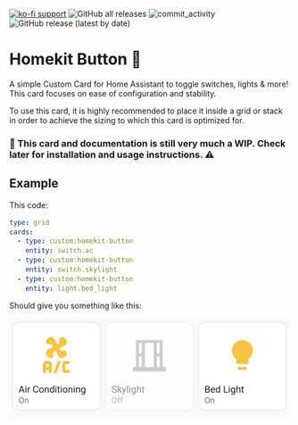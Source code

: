 [![ko-fi support](https://img.shields.io/badge/support-me-ff5e5b?style=flat-square&logo=ko-fi&label=Support%20My%20Work&logo=none)](https://ko-fi.com/flixlix)
![GitHub all releases](https://img.shields.io/github/downloads/flixlix/homekit-button/total?style=flat-square&label=Total%20Downloads)
![commit_activity](https://img.shields.io/github/commit-activity/y/flixlix/homekit-button?color=brightgreen&label=Commits&style=flat-square)
![GitHub release (latest by date)](https://img.shields.io/github/v/release/flixlix/homekit-button?style=flat-square&label=Latest%20Release)

# Homekit Button 🔘

A simple Custom Card for Home Assistant to toggle switches, lights &amp; more!
This card focuses on ease of configuration and stability.

To use this card, it is highly recommended to place it inside a grid or stack in order to achieve the sizing to which this card is optimized for.

### 🚨 This card and documentation is still very much a WIP. Check later for installation and usage instructions. ⚠️

## Example

This code:

```yaml
type: grid
cards:
  - type: custom:homekit-button
    entity: switch.ac
  - type: custom:homekit-button
    entity: switch.skylight
  - type: custom:homekit-button
    entity: light.bed_light
```

Should give you something like this:

<img width="508" alt="Screenshot 2023-09-03 at 12 47 31" src="examples/01.png">
